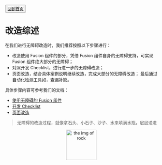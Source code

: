 <button>[回到首页](../index.md)</button>

# 改造综述

在我们进行无障碍改造时，我们推荐按照以下步骤进行：

-   改造使用 Fusion 组件的部分，凭借 Fusion 组件自身的无障碍支持，可实现 Fusion 组件绝大部分的无障碍；
-   对照开发 Checklist，进行进一步的无障碍改造；
-   页面改造，结合具体案例说明继续改造，完成大部分的无障碍改造；
    最后通过自动化检测工具如，查漏补缺。

具体步骤内容可参考我们的文档：

-   [使用无障碍的 Fusion 组件](./component-usage.md)
-   [开发 Checklist](./checklist.md)
-   [页面改造](./content-creation.md)

> 无障碍的改造过程，就像拿石头、小石子、沙子、水来填满水瓶，层层递进

<div align="center"><img width=100 src="https://img.alicdn.com/tfs/TB1Nv4eNkPoK1RjSZKbXXX1IXXa-550-816.jpg" alt="the img of rock"></div>
